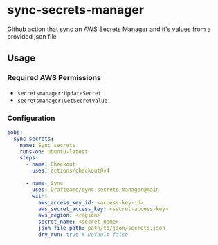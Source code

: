 # sync-secrets-manager

Github action that sync an AWS Secrets Manager and it's values from a provided json file

## Usage

### Required AWS Permissions

- `secretsmanager:UpdateSecret`
- `secretsmanager:GetSecretValue`

### Configuration

```yml
jobs:
  sync-secrets:
    name: Sync secrets
    runs-on: ubuntu-latest
    steps:
      - name: Checkout
        uses: actions/checkout@v4

      - name: Sync
        uses: Drafteame/sync-secrets-manager@main
        with:
          aws_access_key_id: <access-key-id>
          aws_secret_access_key: <secret-access-key>
          aws_region: <region>
          secret_name: <secret-name>
          json_file_path: path/to/json/secrets.json
          dry_run: true # Default false
```
